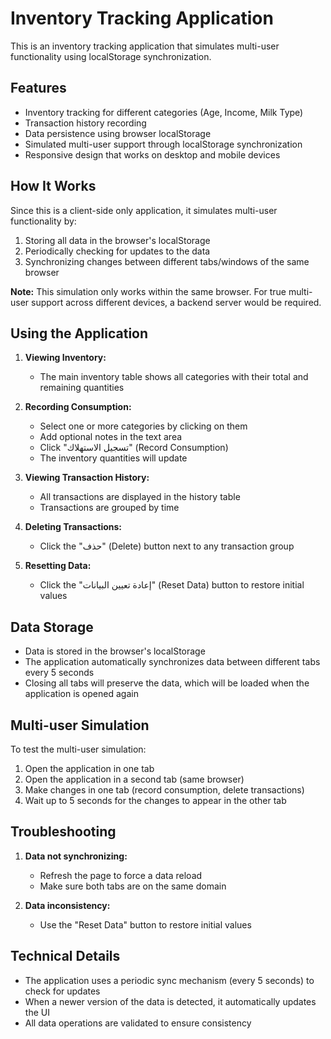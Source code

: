# Inventory Tracking Application

This is an inventory tracking application that simulates multi-user functionality using localStorage synchronization.

## Features

- Inventory tracking for different categories (Age, Income, Milk Type)
- Transaction history recording
- Data persistence using browser localStorage
- Simulated multi-user support through localStorage synchronization
- Responsive design that works on desktop and mobile devices

## How It Works

Since this is a client-side only application, it simulates multi-user functionality by:
1. Storing all data in the browser's localStorage
2. Periodically checking for updates to the data
3. Synchronizing changes between different tabs/windows of the same browser

**Note:** This simulation only works within the same browser. For true multi-user support across different devices, a backend server would be required.

## Using the Application

1. **Viewing Inventory:**
   - The main inventory table shows all categories with their total and remaining quantities

2. **Recording Consumption:**
   - Select one or more categories by clicking on them
   - Add optional notes in the text area
   - Click "تسجيل الاستهلاك" (Record Consumption)
   - The inventory quantities will update

3. **Viewing Transaction History:**
   - All transactions are displayed in the history table
   - Transactions are grouped by time

4. **Deleting Transactions:**
   - Click the "حذف" (Delete) button next to any transaction group

5. **Resetting Data:**
   - Click the "إعادة تعيين البيانات" (Reset Data) button to restore initial values

## Data Storage

- Data is stored in the browser's localStorage
- The application automatically synchronizes data between different tabs every 5 seconds
- Closing all tabs will preserve the data, which will be loaded when the application is opened again

## Multi-user Simulation

To test the multi-user simulation:

1. Open the application in one tab
2. Open the application in a second tab (same browser)
3. Make changes in one tab (record consumption, delete transactions)
4. Wait up to 5 seconds for the changes to appear in the other tab

## Troubleshooting

1. **Data not synchronizing:**
   - Refresh the page to force a data reload
   - Make sure both tabs are on the same domain

2. **Data inconsistency:**
   - Use the "Reset Data" button to restore initial values

## Technical Details

- The application uses a periodic sync mechanism (every 5 seconds) to check for updates
- When a newer version of the data is detected, it automatically updates the UI
- All data operations are validated to ensure consistency